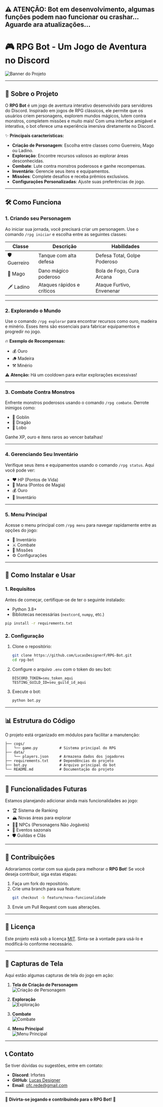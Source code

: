 ## ⚠️ ATENÇÃO: Bot em desenvolvimento, algumas funções podem nao funcionar ou crashar... Aguarde ara atualizações...


# 🎮 **RPG Bot - Um Jogo de Aventura no Discord**

![Banner do Projeto](https://encrypted-tbn0.gstatic.com/images?q=tbn:ANd9GcT15K7gtB6JksmMHKe9gzixx-ODND3bS2kNDQ&s)  

---

## 📜 **Sobre o Projeto**

O **RPG Bot** é um jogo de aventura interativo desenvolvido para servidores do Discord. Inspirado em jogos de RPG clássicos, ele permite que os usuários criem personagens, explorem mundos mágicos, lutem contra monstros, completem missões e muito mais! Com uma interface amigável e interativa, o bot oferece uma experiência imersiva diretamente no Discord.

✨ **Principais características:**
- **Criação de Personagem**: Escolha entre classes como Guerreiro, Mago ou Ladino.
- **Exploração**: Encontre recursos valiosos ao explorar áreas desconhecidas.
- **Combate**: Lute contra monstros poderosos e ganhe recompensas.
- **Inventário**: Gerencie seus itens e equipamentos.
- **Missões**: Complete desafios e receba prêmios exclusivos.
- **Configurações Personalizadas**: Ajuste suas preferências de jogo.

---

## 🛠️ **Como Funciona**

### 1. **Criando seu Personagem**
Ao iniciar sua jornada, você precisará criar um personagem. Use o comando `/rpg iniciar` e escolha entre as seguintes classes:

| Classe      | Descrição                          | Habilidades                     |
|-------------|------------------------------------|----------------------------------|
| 🛡️ Guerreiro | Tanque com alta defesa            | Defesa Total, Golpe Poderoso    |
| 🔮 Mago      | Dano mágico poderoso              | Bola de Fogo, Cura Arcana       |
| 🗡️ Ladino    | Ataques rápidos e críticos        | Ataque Furtivo, Envenenar       |


---

### 2. **Explorando o Mundo**
Use o comando `/rpg explorar` para encontrar recursos como ouro, madeira e minério. Esses itens são essenciais para fabricar equipamentos e progredir no jogo.

🔥 **Exemplo de Recompensas:**
- 💰 Ouro
- 🪵 Madeira
- ⚒️ Minério

⚠️ **Atenção:** Há um cooldown para evitar explorações excessivas!

---

### 3. **Combate Contra Monstros**
Enfrente monstros poderosos usando o comando `/rpg combate`. Derrote inimigos como:
- 👹 Goblin
- 🐉 Dragão
- 🐺 Lobo

Ganhe XP, ouro e itens raros ao vencer batalhas!


---

### 4. **Gerenciando Seu Inventário**
Verifique seus itens e equipamentos usando o comando `/rpg status`. Aqui você pode ver:
- ❤️ HP (Pontos de Vida)
- 🔵 Mana (Pontos de Magia)
- 💰 Ouro
- 🎒 Inventário

---

### 5. **Menu Principal**
Acesse o menu principal com `/rpg menu` para navegar rapidamente entre as opções do jogo:
- 🎒 Inventário
- ⚔️ Combate
- 🏰 Missões
- ⚙️ Configurações


---

## 🚀 **Como Instalar e Usar**

### 1. **Requisitos**
Antes de começar, certifique-se de ter o seguinte instalado:
- Python 3.8+
- Bibliotecas necessárias (`nextcord`, `numpy`, etc.)

```bash
pip install -r requirements.txt
```

### 2. **Configuração**
1. Clone o repositório:
   ```bash
   git clone https://github.com/LucasDesignerF/RPG-Bot.git
   cd rpg-bot
   ```

2. Configure o arquivo `.env` com o token do seu bot:
   ```
   DISCORD_TOKEN=seu_token_aqui
   TESTING_GUILD_ID=seu_guild_id_aqui
   ```

3. Execute o bot:
   ```bash
   python bot.py
   ```

---

## 📊 **Estrutura do Código**

O projeto está organizado em módulos para facilitar a manutenção:

```
├── cogs/
│   └── game.py          # Sistema principal do RPG
├── data/
│   └── players.json     # Armazena dados dos jogadores
├── requirements.txt     # Dependências do projeto
├── bot.py               # Arquivo principal do bot
└── README.md            # Documentação do projeto
```

---

## 🌟 **Funcionalidades Futuras**

Estamos planejando adicionar ainda mais funcionalidades ao jogo:
- 🏆 Sistema de Ranking
- 🏔️ Novas áreas para explorar
- 🧙‍♂️ NPCs (Personagens Não Jogáveis)
- 🎯 Eventos sazonais
- 🛡️ Guildas e Clãs

---

## 🤝 **Contribuições**

Adoraríamos contar com sua ajuda para melhorar o **RPG Bot**! Se você deseja contribuir, siga estas etapas:
1. Faça um fork do repositório.
2. Crie uma branch para sua feature:
   ```bash
   git checkout -b feature/nova-funcionalidade
   ```
3. Envie um Pull Request com suas alterações.

---

## 📜 **Licença**

Este projeto está sob a licença [MIT](LICENSE). Sinta-se à vontade para usá-lo e modificá-lo conforme necessário.

---

## 📸 **Capturas de Tela**

Aqui estão algumas capturas de tela do jogo em ação:

1. **Tela de Criação de Personagem**  
   ![Criação de Personagem](https://via.placeholder.com/600x400)

2. **Exploração**  
   ![Exploração](https://via.placeholder.com/600x400)

3. **Combate**  
   ![Combate](https://via.placeholder.com/600x400)

4. **Menu Principal**  
   ![Menu Principal](https://via.placeholder.com/600x400)

---

## 📞 **Contato**

Se tiver dúvidas ou sugestões, entre em contato:
- **Discord**: lrfortes
- **GitHub**: [Lucas Designer](https://github.com/LucasDesignerF)
- **Email**: ofc.rede@gmail.com

---

🎉 **Divirta-se jogando e contribuindo para o RPG Bot!** 🎉

